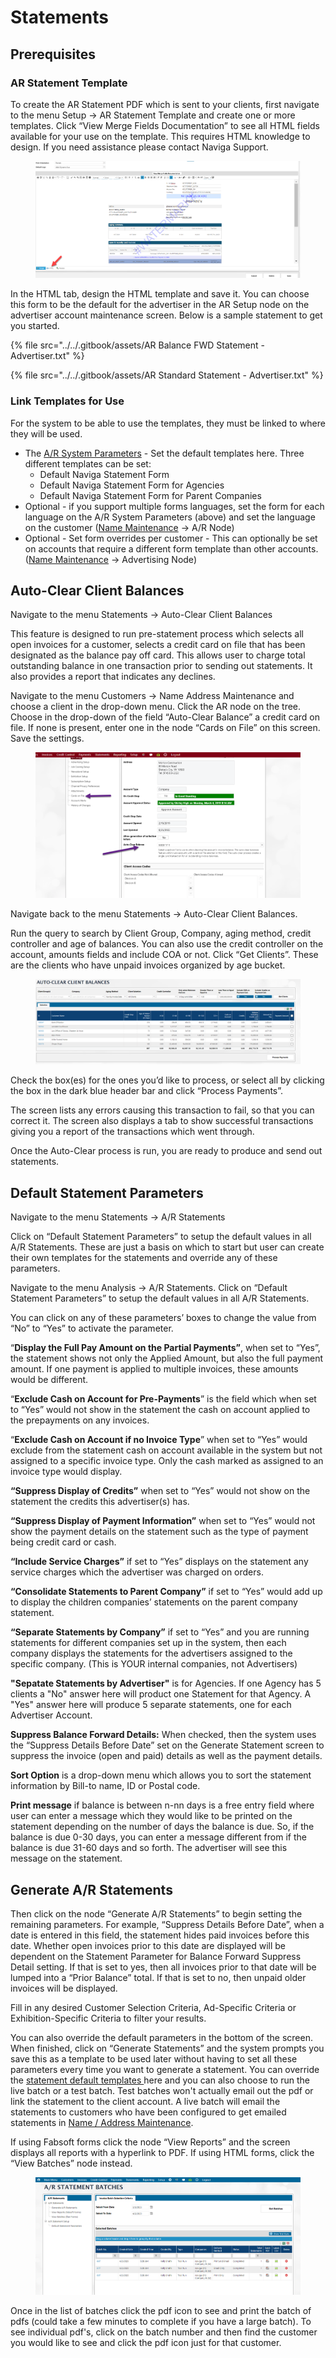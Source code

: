 # Statements

## Prerequisites

### AR Statement Template

To create the AR Statement PDF which is sent to your clients, first navigate to the menu Setup -> AR Statement Template and create one or more templates. Click “View Merge Fields Documentation” to see all HTML fields available for your use on the template. This requires HTML knowledge to design. If you need assistance please contact Naviga Support.

<figure><img src="../../.gitbook/assets/image (368).png" alt=""><figcaption></figcaption></figure>

In the HTML tab, design the HTML template and save it. You can choose this form to be the default for the advertiser in the AR Setup node on the advertiser account maintenance screen. Below is a sample statement to get you started.

{% file src="../../.gitbook/assets/AR Balance FWD Statement - Advertiser.txt" %}

{% file src="../../.gitbook/assets/AR Standard Statement - Advertiser.txt" %}

### Link Templates for Use

For the system to be able to use the templates, they must be linked to where they will be used.

* The [A/R System Parameters](setup-a-r-system-setup/#statement-forms) - Set the default templates here. Three different templates can be set:
  * Default Naviga Statement Form
  * Default Naviga Statement Form for Agencies
  * Default Naviga Statement Form for Parent Companies
* Optional - if you support multiple forms languages, set the form for each language on the A/R System Parameters (above) and set the language on the customer ([Name Maintenance](customers-a-r/#a-r-setup) -> A/R Node)
* Optional - Set form overrides per customer - This can optionally be set on accounts that require a different form template than other accounts. ([Name Maintenance](../advertising/customers/advertiser-maintenance.md#override-invoice-and-statement-form-settings) -> Advertising Node)

## Auto-Clear Client Balances

Navigate to the menu Statements -> Auto-Clear Client Balances

This feature is designed to run pre-statement process which selects all open invoices for a customer, selects a credit card on file that has been designated as the balance pay off card. This allows user to charge total outstanding balance in one transaction prior to sending out statements. It also provides a report that indicates any declines.

Navigate to the menu Customers -> Name Address Maintenance and choose a client in the drop-down menu. Click the AR node on the tree. Choose in the drop-down of the field “Auto-Clear Balance” a credit card on file. If none is present, enter one in the node “Cards on File” on this screen. Save the settings.

<figure><img src="../../.gitbook/assets/image (347).png" alt=""><figcaption></figcaption></figure>

Navigate back to the menu Statements -> Auto-Clear Client Balances.

Run the query to search by Client Group, Company, aging method, credit controller and age of balances. You can also use the credit controller on the account, amounts fields and include COA or not. Click “Get Clients”. These are the clients who have unpaid invoices organized by age bucket.

<figure><img src="../../.gitbook/assets/image (669).png" alt=""><figcaption></figcaption></figure>

Check the box(es) for the ones you’d like to process, or select all by clicking the box in the dark blue header bar and click “Process Payments”.

The screen lists any errors causing this transaction to fail, so that you can correct it. The screen also displays a tab to show successful transactions giving you a report of the transactions which went through.

Once the Auto-Clear process is run, you are ready to produce and send out statements.

## Default Statement Parameters

Navigate to the menu Statements -> A/R Statements

Click on “Default Statement Parameters” to setup the default values in all A/R Statements. These are just a basis on which to start but user can create their own templates for the statements and override any of these parameters.

Navigate to the menu Analysis -> A/R Statements. Click on “Default Statement Parameters” to setup the default values in all A/R Statements.

You can click on any of these parameters’ boxes to change the value from “No” to “Yes” to activate the parameter.

“**Display the Full Pay Amount on the Partial Payments”**, when set to “Yes”, the statement shows not only the Applied Amount, but also the full payment amount. If one payment is applied to multiple invoices, these amounts would be different.

“**Exclude Cash on Account for Pre-Payments**” is the field which when set to “Yes” would not show in the statement the cash on account applied to the prepayments on any invoices.

“**Exclude Cash on Account if no Invoice Type**” when set to “Yes” would exclude from the statement cash on account available in the system but not assigned to a specific invoice type. Only the cash marked as assigned to an invoice type would display.

**“Suppress Display of Credits”** when set to “Yes” would not show on the statement the credits this advertiser(s) has.

**“Suppress Display of Payment Information”** when set to “Yes” would not show the payment details on the statement such as the type of payment being credit card or cash.

**“Include Service Charges”** if set to “Yes” displays on the statement any service charges which the advertiser was charged on orders.

**“Consolidate Statements to Parent Company”** if set to “Yes” would add up to display the children companies’ statements on the parent company statement.

**“Separate Statements by Company”** if set to “Yes” and you are running statements for different companies set up in the system, then each company displays the statements for the advertisers assigned to the specific company. (This is YOUR internal companies, not Advertisers)

**"Sepatate Statements by Advertiser"** is for Agencies. If one Agency has 5 clients a "No" answer here will product one Statement for that Agency. A "Yes" answer here will produce 5 separate statements, one for each Advertiser Account.

**Suppress Balance Forward Details:** When checked, then the system uses the “Suppress Details Before Date” set on the Generate Statement screen to suppress the invoice (open and paid) details as well as the payment details.

**Sort Option** is a drop-down menu which allows you to sort the statement information by Bill-to name, ID or Postal code.

**Print message** if balance is between n-nn days is a free entry field where user can enter a message which they would like to be printed on the statement depending on the number of days the balance is due. So, if the balance is due 0-30 days, you can enter a message different from if the balance is due 31-60 days and so forth. The advertiser will see this message on the statement.

## Generate A/R Statements

Then click on the node “Generate A/R Statements” to begin setting the remaining parameters. For example, “Suppress Details Before Date”, when a date is entered in this field, the statement hides paid invoices before this date. Whether open invoices prior to this date are displayed will be dependent on the Statement Parameter for Balance Forward Suppress Detail setting. If that is set to yes, then all invoices prior to that date will be lumped into a “Prior Balance” total. If that is set to no, then unpaid older invoices will be displayed.

Fill in any desired Customer Selection Criteria, Ad-Specific Criteria or Exhibition-Specific Criteria to filter your results.

You can also override the default parameters in the bottom of the screen. When finished, click on “Generate Statements” and the system prompts you save this as a template to be used later without having to set all these parameters every time you want to generate a statement. You can override the [statement default templates ](setup-a-r-system-setup/#statement-forms)here and you can also choose to run the live batch or a test batch. Test batches won't actually email out the pdf or link the statement to the client account. A live batch will email the statements to customers who have been configured to get emailed statements in [Name / Address Maintenance](customers-a-r/#statement-details).

If using Fabsoft forms click the node “View Reports” and the screen displays all reports with a hyperlink to PDF. If using HTML forms, click the “View Batches” node instead.

<figure><img src="../../.gitbook/assets/image (1018).png" alt=""><figcaption></figcaption></figure>

Once in the list of batches click the pdf icon to see and print the batch of pdfs (could take a few minutes to complete if you have a large batch). To see individual pdf's, click on the batch number and then find the customer you would like to see and click the pdf icon just for that customer.
